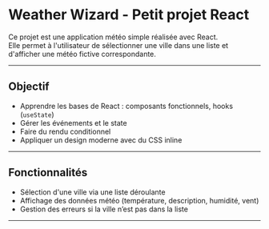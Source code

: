# Weather Wizard - Petit projet React

Ce projet est une application météo simple réalisée avec React.  
Elle permet à l'utilisateur de sélectionner une ville dans une liste et d'afficher une météo fictive correspondante.

---

## Objectif

- Apprendre les bases de React : composants fonctionnels, hooks (`useState`)  
- Gérer les événements et le state  
- Faire du rendu conditionnel  
- Appliquer un design moderne avec du CSS inline  

---

## Fonctionnalités

- Sélection d'une ville via une liste déroulante  
- Affichage des données météo (température, description, humidité, vent)  
- Gestion des erreurs si la ville n’est pas dans la liste  

---


